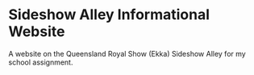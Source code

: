 # Sideshow Alley Informational Website
A website on the Queensland Royal Show (Ekka) Sideshow Alley for my school assignment.
